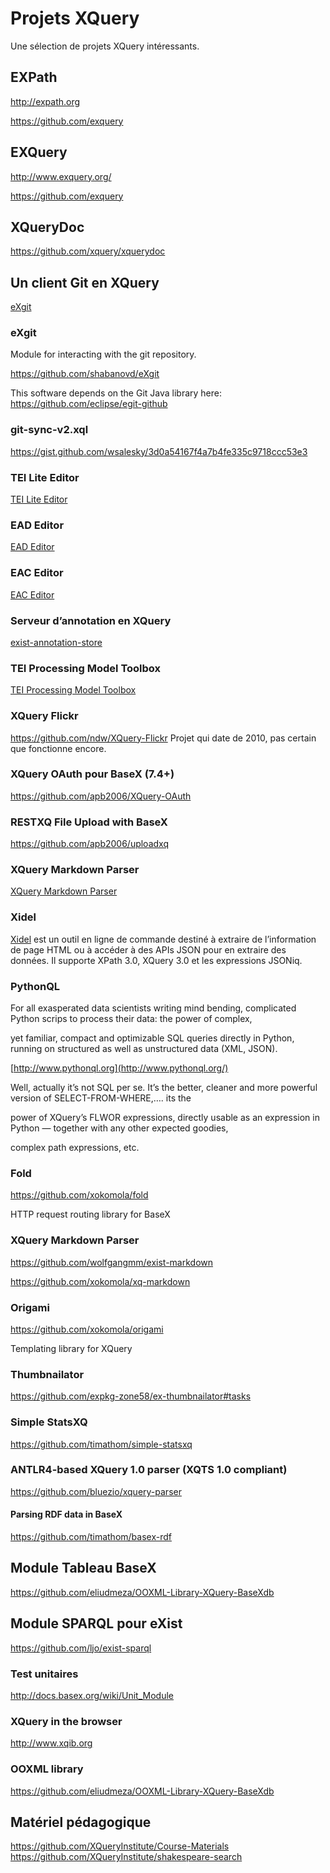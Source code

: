 # Projets XQuery

Une sélection de projets XQuery intéressants.

## EXPath

http://expath.org

https://github.com/exquery

## EXQuery

http://www.exquery.org/

https://github.com/exquery

## XQueryDoc

https://github.com/xquery/xquerydoc


## Un client Git en XQuery

[eXgit](https://github.com/wsalesky/eXgit)

### eXgit

Module for interacting with the git repository.

https://github.com/shabanovd/eXgit

This software depends on the Git Java library here:
https://github.com/eclipse/egit-github

### git-sync-v2.xql

https://gist.github.com/wsalesky/3d0a54167f4a7b4fe335c9718ccc53e3

### TEI Lite Editor

[TEI Lite Editor](https://github.com/jdickie/TEILiteEditor)

### EAD Editor

[EAD Editor](https://github.com/ewg118/eaditor)

### EAC Editor

[EAC Editor](https://github.com/ewg118/xEAC)

### Serveur d’annotation en XQuery

[exist-annotation-store](https://github.com/telic/exist-annotation-store)

### TEI Processing Model Toolbox

[TEI Processing Model Toolbox](https://github.com/wolfgangmm/tei-simple-pm)


### XQuery Flickr

https://github.com/ndw/XQuery-Flickr
Projet qui date de 2010, pas certain que fonctionne encore.

### XQuery OAuth pour BaseX (7.4+)

https://github.com/apb2006/XQuery-OAuth

### RESTXQ File Upload with BaseX

https://github.com/apb2006/uploadxq

### XQuery Markdown Parser

[XQuery Markdown Parser](https://github.com/mathias-goebel/exist-markdown)

### Xidel

[Xidel](http://www.videlibri.de/xidel.html) est un outil en ligne de commande destiné à extraire de l’information de page HTML ou à accéder à des APIs JSON pour en extraire des données. Il supporte XPath 3.0, XQuery 3.0 et les expressions JSONiq.

### PythonQL

For all exasperated data scientists writing mind bending, complicated Python scrips to process their data: the power of complex, 

yet familiar, compact and optimizable SQL queries directly in Python, running on structured as well as unstructured data (XML, JSON).

[http://www.pythonql.org](http://www.pythonql.org/)

Well, actually it’s not SQL per se. It’s the better, cleaner and more powerful version of SELECT-FROM-WHERE,…. its the

power of XQuery’s FLWOR expressions, directly usable as an expression in Python — together with any other expected goodies,

complex path expressions, etc.

### Fold

https://github.com/xokomola/fold

HTTP request routing library for BaseX


### XQuery Markdown Parser

https://github.com/wolfgangmm/exist-markdown

https://github.com/xokomola/xq-markdown


### Origami

https://github.com/xokomola/origami

Templating library for XQuery

### Thumbnailator

https://github.com/expkg-zone58/ex-thumbnailator#tasks

### Simple StatsXQ

https://github.com/timathom/simple-statsxq

### ANTLR4-based XQuery 1.0 parser (XQTS 1.0 compliant)

https://github.com/bluezio/xquery-parser

#### Parsing RDF data in BaseX

https://github.com/timathom/basex-rdf

## Module Tableau BaseX

https://github.com/eliudmeza/OOXML-Library-XQuery-BaseXdb

## Module SPARQL pour eXist

https://github.com/ljo/exist-sparql


### Test unitaires

http://docs.basex.org/wiki/Unit_Module

### XQuery in the browser

http://www.xqib.org

### OOXML library

https://github.com/eliudmeza/OOXML-Library-XQuery-BaseXdb


## Matériel pédagogique

https://github.com/XQueryInstitute/Course-Materials
https://github.com/XQueryInstitute/shakespeare-search
